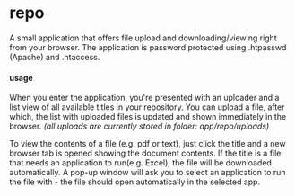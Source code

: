 # repo
A small application that offers file upload and downloading/viewing right from your browser.
The application is password protected using .htpasswd (Apache) and .htaccess.

#### usage
When you enter the application, you're presented with an uploader and a list view of all available titles in your repository.
You can upload a file, after which, the list with uploaded files is updated and shown immediately in the browser.
_(all uploads are currently stored in folder: app/repo/uploads)_

To view the contents of a file (e.g. pdf or text), just click the title and a new browser tab is opened showing the document contents.
If the title is a file that needs an application to run(e.g. Excel), the file will be downloaded automatically.
A pop-up window will ask you to select an application to run the file with - the file should open automatically in the selected app.






